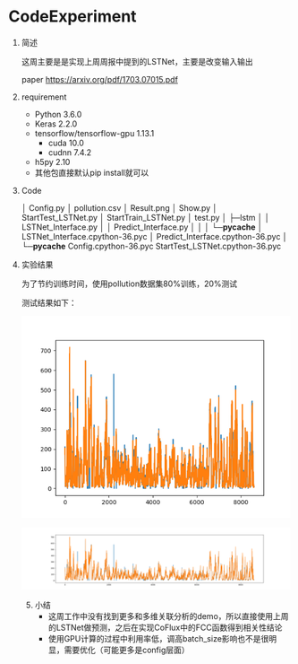 # CodeExperiment

1. 简述

   这周主要是是实现上周周报中提到的LSTNet，主要是改变输入输出

   paper https://arxiv.org/pdf/1703.07015.pdf 

2. requirement

   * Python 3.6.0
   * Keras 2.2.0
   * tensorflow/tensorflow-gpu 1.13.1
     * cuda 10.0
     * cudnn 7.4.2
   * h5py 2.10
   * 其他包直接默认pip install就可以

3. Code 

   │  Config.py
   │  pollution.csv
   │  Result.png
   │  Show.py
   │  StartTest_LSTNet.py
   │  StartTrain_LSTNet.py
   │  test.py
   │
   ├─lstm
   │  │  LSTNet_Interface.py
   │  │  Predict_Interface.py
   │  │
   │  └─__pycache__
   │          LSTNet_Interface.cpython-36.pyc
   │          Predict_Interface.cpython-36.pyc
   │
   └─__pycache__
           Config.cpython-36.pyc
           StartTest_LSTNet.cpython-36.pyc

4. 实验结果

   为了节约训练时间，使用pollution数据集80%训练，20%测试

   测试结果如下：

   ![Result](Week2_LSTNet_CodeExperiment.assets/Result.png)

   ![Figure_1](Week2_LSTNet_CodeExperiment.assets/Figure_1.png)

   5. 小结
      * 这周工作中没有找到更多和多维关联分析的demo，所以直接使用上周的LSTNet做预测，之后在实现CoFlux中的FCC函数得到相关性结论
      * 使用GPU计算的过程中利用率低，调高batch_size影响也不是很明显，需要优化（可能更多是config层面）

